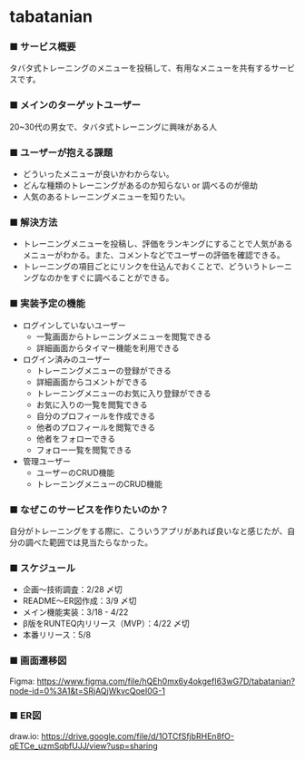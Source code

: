# tabatanian

### ■ サービス概要

タバタ式トレーニングのメニューを投稿して、有用なメニューを共有するサービスです。

### ■ メインのターゲットユーザー

20~30代の男女で、タバタ式トレーニングに興味がある人

### ■ ユーザーが抱える課題

+ どういったメニューが良いかわからない。
+ どんな種類のトレーニングがあるのか知らない or 調べるのが億劫
+ 人気のあるトレーニングメニューを知りたい。

### ■ 解決方法

+ トレーニングメニューを投稿し、評価をランキングにすることで人気があるメニューがわかる。また、コメントなどでユーザーの評価を確認できる。
+ トレーニングの項目ごとにリンクを仕込んでおくことで、どういうトレーニングなのかをすぐに調べることができる。

### ■ 実装予定の機能

+ ログインしていないユーザー
    + 一覧画面からトレーニングメニューを閲覧できる
    + 詳細画面からタイマー機能を利用できる
+ ログイン済みのユーザー
    + トレーニングメニューの登録ができる
    + 詳細画面からコメントができる
    + トレーニングメニューのお気に入り登録ができる
    + お気に入りの一覧を閲覧できる
    + 自分のプロフィールを作成できる
    + 他者のプロフィールを閲覧できる
    + 他者をフォローできる
    + フォロー一覧を閲覧できる
+ 管理ユーザー
    + ユーザーのCRUD機能
    + トレーニングメニューのCRUD機能

### ■ なぜこのサービスを作りたいのか？

自分がトレーニングをする際に、こういうアプリがあれば良いなと感じたが、自分の調べた範囲では見当たらなかった。

### ■ スケジュール

+ 企画〜技術調査：2/28 〆切
+ README〜ER図作成：3/9 〆切
+ メイン機能実装：3/18 - 4/22
+ β版をRUNTEQ内リリース（MVP）：4/22 〆切
+ 本番リリース：5/8

### ■ 画面遷移図

Figma:
https://www.figma.com/file/hQEh0mx6y4okgefI63wG7D/tabatanian?node-id=0%3A1&t=SRjAQjWkvcQoeI0G-1


### ■ ER図

draw.io:
https://drive.google.com/file/d/1OTCfSfjbRHEn8fO-qETCe_uzmSqbfUJJ/view?usp=sharing
